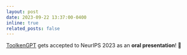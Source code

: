 ```yaml
---
layout: post
date: 2023-09-22 13:37:00-0400
inline: true
related_posts: false
---
```


[ToolkenGPT](https://arxiv.org/abs/2305.11554) gets accepted to NeurIPS 2023 as an **oral presentation**! 🎉
